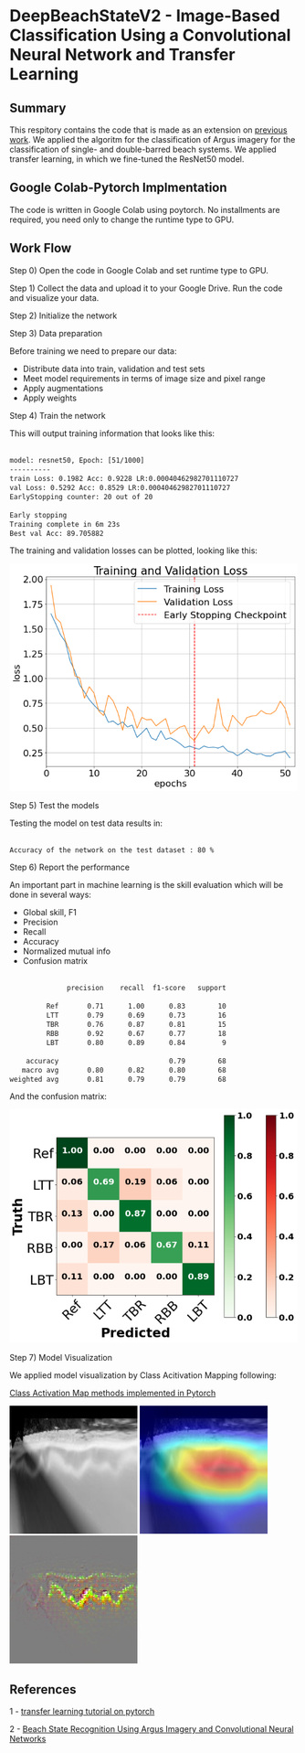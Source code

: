 # DeepBeachStateV2 - Image-Based Classification Using a Convolutional Neural Network and Transfer Learning

## Summary
This respitory contains the code that is made as an extension on [previous work](https://github.com/anellenson/DeepBeachState). We applied the algoritm for the classification of Argus imagery for the classification of single- and double-barred beach systems. We applied transfer learning, in which we fine-tuned the ResNet50 model. 

## Google Colab-Pytorch Implmentation
The code is written in Google Colab using poytorch. No installments are required, you need only to change the runtime type to GPU.

## Work Flow

Step 0) Open the code in Google Colab and set runtime type to GPU. 

Step 1) Collect the data and upload it to your Google Drive. Run the code and visualize your data.

Step 2) Initialize the network

Step 3) Data preparation

Before training we need to prepare our data:

- Distribute data into train, validation and test sets
- Meet model requirements in terms of image size and pixel range
- Apply augmentations
- Apply weights

Step 4) Train the network

This will output training information that looks like this:

<pre><code>
model: resnet50, Epoch: [51/1000]
----------
train Loss: 0.1982 Acc: 0.9228 LR:0.00040462982701110727
val Loss: 0.5292 Acc: 0.8529 LR:0.00040462982701110727
EarlyStopping counter: 20 out of 20

Early stopping
Training complete in 6m 23s
Best val Acc: 89.705882
</code></pre>

The training and validation losses can be plotted, looking like this:

![](/figures/loss_plot_ft_resnet50_1.png)

Step 5) Test the models

Testing the model on test data results in:

<pre><code>
Accuracy of the network on the test dataset : 80 %
</code></pre>

Step 6) Report the performance

An important part in machine learning is the skill evaluation which will be done in several ways:
- Global skill, F1
- Precision
- Recall
- Accuracy 
- Normalized mutual info
- Confusion matrix

<pre><code>
              precision    recall  f1-score   support

         Ref       0.71      1.00      0.83        10
         LTT       0.79      0.69      0.73        16
         TBR       0.76      0.87      0.81        15
         RBB       0.92      0.67      0.77        18
         LBT       0.80      0.89      0.84         9

    accuracy                           0.79        68
   macro avg       0.80      0.82      0.80        68
weighted avg       0.81      0.79      0.79        68
</code></pre>

And the confusion matrix:

![](/figures/CM_ft_resnet50_1.png)

Step 7) Model Visualization

We applied model visualization by Class Acitivation Mapping following: 

[Class Activation Map methods implemented in Pytorch](https://pytorch.org/tutorials/beginner/finetuning_torchvision_models_tutorial.html)

![original](/CAM/gradcam++_original_Example_img.jpg_1.jpg) ![CAM](/CAM/gradcam++_cam_Example_img.jpg_1.jpg) ![Guided-CAM](/CAM/gradcam++_cam_gb_Example_img.jpg_1.jpg)

 ## References
 
   1 - [transfer learning tutorial on pytorch](https://pytorch.org/tutorials/beginner/finetuning_torchvision_models_tutorial.html)
   
   2 - [Beach State Recognition Using Argus Imagery and Convolutional Neural Networks](https://www.mdpi.com/2072-4292/12/23/3953)
